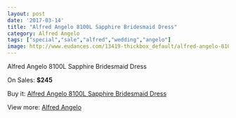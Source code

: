 ```yaml
---
layout: post
date: '2017-03-14'
title: "Alfred Angelo 8100L Sapphire Bridesmaid Dress"
category: Alfred Angelo
tags: ["special","sale","alfred","wedding","angelo"]
image: http://www.eudances.com/13419-thickbox_default/alfred-angelo-8100l-sapphire-bridesmaid-dress.jpg
---
```

Alfred Angelo 8100L Sapphire Bridesmaid Dress

On Sales: **$245**
<a href="https://www.eudances.com/en/alfred-angelo/4053-alfred-angelo-8100l-sapphire-bridesmaid-dress.html"><amp-img layout="responsive" width="600" height="600" src="//www.eudances.com/13419-thickbox_default/alfred-angelo-8100l-sapphire-bridesmaid-dress.jpg" alt="Alfred Angelo 8100L Sapphire Bridesmaid Dress 0" /></a>
<a href="https://www.eudances.com/en/alfred-angelo/4053-alfred-angelo-8100l-sapphire-bridesmaid-dress.html"><amp-img layout="responsive" width="600" height="600" src="//www.eudances.com/13420-thickbox_default/alfred-angelo-8100l-sapphire-bridesmaid-dress.jpg" alt="Alfred Angelo 8100L Sapphire Bridesmaid Dress 1" /></a>

Buy it: [Alfred Angelo 8100L Sapphire Bridesmaid Dress](https://www.eudances.com/en/alfred-angelo/4053-alfred-angelo-8100l-sapphire-bridesmaid-dress.html "Alfred Angelo 8100L Sapphire Bridesmaid Dress")

View more: [Alfred Angelo](https://www.eudances.com/en/51-alfred-angelo "Alfred Angelo")